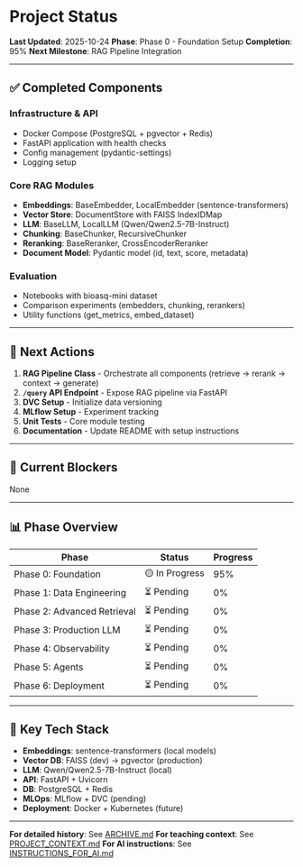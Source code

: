 # Project Status

**Last Updated**: 2025-10-24
**Phase**: Phase 0 - Foundation Setup
**Completion**: 95%
**Next Milestone**: RAG Pipeline Integration

---

## ✅ Completed Components

### Infrastructure & API
- Docker Compose (PostgreSQL + pgvector + Redis)
- FastAPI application with health checks
- Config management (pydantic-settings)
- Logging setup

### Core RAG Modules
- **Embeddings**: BaseEmbedder, LocalEmbedder (sentence-transformers)
- **Vector Store**: DocumentStore with FAISS IndexIDMap
- **LLM**: BaseLLM, LocalLLM (Qwen/Qwen2.5-7B-Instruct)
- **Chunking**: BaseChunker, RecursiveChunker
- **Reranking**: BaseReranker, CrossEncoderReranker
- **Document Model**: Pydantic model (id, text, score, metadata)

### Evaluation
- Notebooks with bioasq-mini dataset
- Comparison experiments (embedders, chunking, rerankers)
- Utility functions (get_metrics, embed_dataset)

---

## 🎯 Next Actions

1. **RAG Pipeline Class** - Orchestrate all components (retrieve → rerank → context → generate)
2. **`/query` API Endpoint** - Expose RAG pipeline via FastAPI
3. **DVC Setup** - Initialize data versioning
4. **MLflow Setup** - Experiment tracking
5. **Unit Tests** - Core module testing
6. **Documentation** - Update README with setup instructions

---

## 🐛 Current Blockers

None

---

## 📊 Phase Overview

| Phase | Status | Progress |
|-------|--------|----------|
| Phase 0: Foundation | 🟡 In Progress | 95% |
| Phase 1: Data Engineering | ⏳ Pending | 0% |
| Phase 2: Advanced Retrieval | ⏳ Pending | 0% |
| Phase 3: Production LLM | ⏳ Pending | 0% |
| Phase 4: Observability | ⏳ Pending | 0% |
| Phase 5: Agents | ⏳ Pending | 0% |
| Phase 6: Deployment | ⏳ Pending | 0% |

---

## 🔑 Key Tech Stack

- **Embeddings**: sentence-transformers (local models)
- **Vector DB**: FAISS (dev) → pgvector (production)
- **LLM**: Qwen/Qwen2.5-7B-Instruct (local)
- **API**: FastAPI + Uvicorn
- **DB**: PostgreSQL + Redis
- **MLOps**: MLflow + DVC (pending)
- **Deployment**: Docker + Kubernetes (future)

---

**For detailed history**: See [ARCHIVE.md](ARCHIVE.md)
**For teaching context**: See [PROJECT_CONTEXT.md](PROJECT_CONTEXT.md)
**For AI instructions**: See [INSTRUCTIONS_FOR_AI.md](INSTRUCTIONS_FOR_AI.md)
